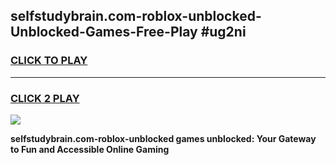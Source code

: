 
## selfstudybrain.com-roblox-unblocked-Unblocked-Games-Free-Play #ug2ni
<h3>
<a href="https://us.freeplayer.one?title=selfstudybrain.com-roblox-unblocked&ref=9M">CLICK TO PLAY</a></h3>
<hr>

<h3>
<a href="https://us.freeplayer.one?title=selfstudybrain.com-roblox-unblocked&ref=9M">CLICK 2 PLAY</a>
  
</h3>

<a href="https://us.freeplayer.one?title=selfstudybrain.com-roblox-unblocked&ref=9M"><img src="https://clearcache.store/games.png"></a>


**selfstudybrain.com-roblox-unblocked games unblocked: Your Gateway to Fun and Accessible Online Gaming**
